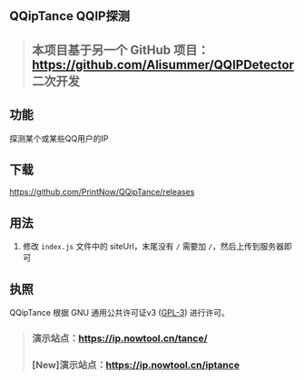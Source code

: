 ## QQipTance QQIP探测
> ## 本项目基于另一个 GitHub 项目：https://github.com/Alisummer/QQIPDetector 二次开发

## 功能
探测某个或某些QQ用户的IP

## 下载
https://github.com/PrintNow/QQipTance/releases

## 用法
1. 修改 `index.js` 文件中的 siteUrl，末尾没有 `/` 需要加 `/`，然后上传到服务器即可

## 执照
QQipTance 根据 GNU 通用公共许可证v3 (<a href="http://www.gnu.org/copyleft/gpl.html" target="_blank">GPL-3</a>) 进行许可。


> ### 演示站点：<a href="https://ip.nowtool.cn/tance/" target="_blank">https://ip.nowtool.cn/tance/</a>
> ### [New]演示站点：<a href="https://ip.nowtool.cn/iptance/" target="_blank">https://ip.nowtool.cn/iptance</a>
